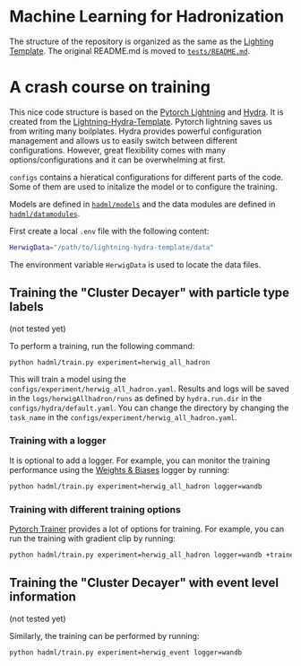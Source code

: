 # Machine Learning for Hadronization

The structure of the repository is organized as the same as the 
[Lighting Template](https://github.com/ashleve/lightning-hydra-template).
The original README.md is moved to [`tests/README.md`](tests/README.md).

# A crash course on training
This nice code structure is based on the [Pytorch Lightning](https://www.pytorchlightning.ai/) and [Hydra](https://hydra.cc/docs/intro/). It is created from the [Lightning-Hydra-Template](https://github.com/ashleve/lightning-hydra-template). 
Pytorch lightning saves us from writing many boilplates. Hydra provides powerful configuration management and allows us to easily switch between different configurations.
However, great flexibility comes with many options/configurations and it can be overwhelming at first.

`configs` contains a hieratical configurations for different parts of the code.
Some of them are used to initalize the model or to configure the training.

Models are defined in [`hadml/models`](hadml/models) and the data modules
are defined in [`hadml/datamodules`](hadml/datamodules).

First create a local `.env` file with the following content:
```bash
HerwigData="/path/to/lightning-hydra-template/data"
```
The environment variable `HerwigData` is used to locate the data files.

## Training the "Cluster Decayer" with particle type labels
(not tested yet)

To perform a training, run the following command:
```bash
python hadml/train.py experiment=herwig_all_hadron
```
This will train a model using the `configs/experiment/herwig_all_hadron.yaml`.
Results and logs will be saved in the `logs/herwigAllhadron/runs` as defined by `hydra.run.dir` in the `configs/hydra/default.yaml`. You can change the directory by changing the `task_name` in the `configs/experiment/herwig_all_hadron.yaml`.

### Training with a logger
It is optional to add a logger. For example, you can monitor the training 
performance using the [Weights & Biases](https://wandb.ai/site) logger by running:
```bash
python hadml/train.py experiment=herwig_all_hadron logger=wandb
```

### Training with different training options
[Pytorch Trainer](https://pytorch-lightning.readthedocs.io/en/latest/common/trainer.html) provides a lot of options for training. For example, you can run the training with gradient clip by running:
```bash
python hadml/train.py experiment=herwig_all_hadron logger=wandb +trainer.gradient_clip_val=0.5
```

## Training the "Cluster Decayer" with event level information
(not tested yet)

Similarly, the training can be performed by running:
```bash
python hadml/train.py experiment=herwig_event logger=wandb
```